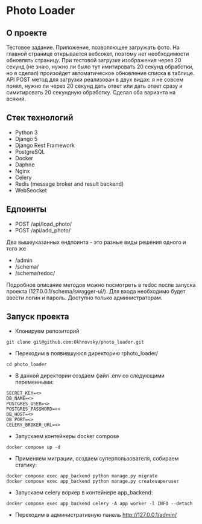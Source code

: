 # Photo Loader

## О проекте

Тестовое задание. Приложение, позволяющее загружать фото. На главной странице открывается вебсокет, поэтому нет необходимости обновлять страницу. При тестовой загрузке изображения через 20 секунд (не знаю, нужно ли было тут имитировать 20 секунд обработки, но я сделал) произойдет автоматическое обновление списка в таблице. API POST метод для загрузки реализован в двух видах: я не совсем понял, нужно ли через 20 секунд дать ответ или дать ответ сразу и симитировать 20 секундную обработку. Сделал оба варианта на всякий.


## Стек технологий
- Python 3
- Django 5
- Django Rest Framework
- PostgreSQL
- Docker
- Daphne
- Nginx
- Celery
- Redis (message broker and result backend)
- WebSeocket


## Едпоинты
- POST /api/load_photo/
- POST /api/add_photo/

Два вышеуказанных ендпоинта - это разные виды решения одного и того же

- /admin
- /schema/
- /schema/redoc/

Подробное описание методов можно посмотреть в redoc после запуска проекта (127.0.0.1/schema/swagger-ui/). Для входа необходимо будет ввести логин и пароль. Доступно только администраторам.

## Запуск проекта
- Клонируем репозиторий
```
git clone git@github.com:Okhnovsky/photo_loader.git
```
- Переходим в появившуюся директорию rphoto_loader/
```
cd photo_loader
```
- В данной директории создаем файл .env со следующими переменными:
```
SECRET_KEY=<>
DB_NAME=<>
POSTGRES_USER=<>
POSTGRES_PASSWORD=<>
DB_HOST=<>
DB_PORT=<>
CELERY_BROKER_URL=<>
```
- Запускаем контейнеры docker compose
```
docker compose up -d
```
- Применяем миграции, создаем суперпользователя, собираем статику:
```
docker compose exec app_backend python manage.py migrate
docker compose exec app_backend python manage.py createsuperuser
```
- Запускаем celery воркер в контейнере app_backend:
```
docker compose exec app_backend celery -A app worker -l INFO --detach
```
- Переходим в административную панель http://127.0.0.1/admin/